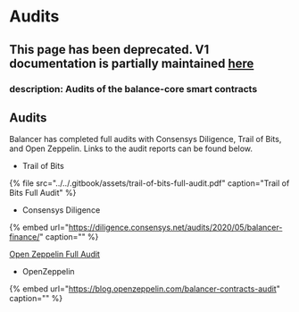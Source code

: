 # Audits

## This page has been deprecated. V1 documentation is partially maintained [here](https://docs.balancer.fi/v/v1/core-concepts/security/audits)

### description: Audits of the balance-core smart contracts

## Audits

Balancer has completed full audits with Consensys Diligence, Trail of Bits, and Open Zeppelin. Links to the audit reports can be found below.

* Trail of Bits

{% file src="../../.gitbook/assets/trail-of-bits-full-audit.pdf" caption="Trail of Bits Full Audit" %}

* Consensys Diligence

{% embed url="https://diligence.consensys.net/audits/2020/05/balancer-finance/" caption="" %}

[Open Zeppelin Full Audit](https://blog.openzeppelin.com/balancer-contracts-audit/)

* OpenZeppelin

{% embed url="https://blog.openzeppelin.com/balancer-contracts-audit" caption="" %}

